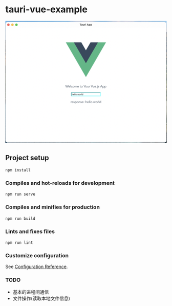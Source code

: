 # tauri-vue-example
![example](./public/example.png)

## Project setup
```
npm install
```

### Compiles and hot-reloads for development
```
npm run serve
```

### Compiles and minifies for production
```
npm run build
```

### Lints and fixes files
```
npm run lint
```

### Customize configuration
See [Configuration Reference](https://cli.vuejs.org/config/).


### TODO
- 基本的进程间通信
- 文件操作(读取本地文件信息)    